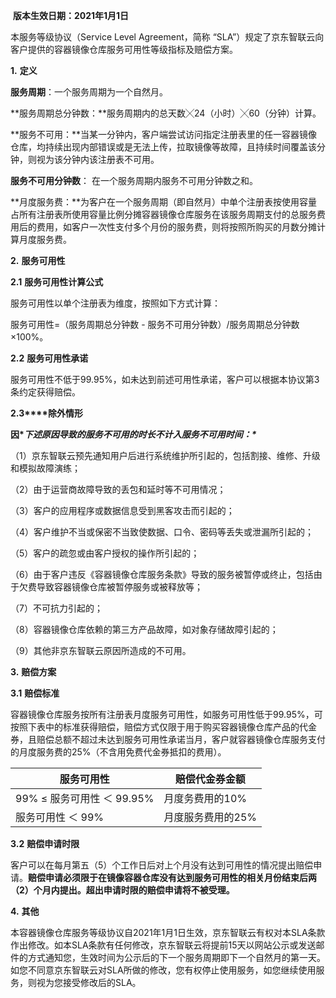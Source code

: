 ​                                                                                                                       **版本生效日期：2021年1月1日**

 

本服务等级协议（Service Level Agreement，简称 “SLA”）规定了京东智联云向客户提供的容器镜像仓库服务可用性等级指标及赔偿方案。

 

**1.** **定义**

**服务周期**：一个服务周期为一个自然月。

**服务周期总分钟数：**服务周期内的总天数╳24（小时）╳60（分钟）计算。

**服务不可用：**当某一分钟内，客户端尝试访问指定注册表里的任一容器镜像仓库，均持续出现内部错误或是无法上传，拉取镜像等故障，且持续时间覆盖该分钟，则视为该分钟内该注册表不可用。

**服务不可用分钟数**： 在一个服务周期内服务不可用分钟数之和。

**月度服务费：**为客户在一个服务周期（即自然月）中单个注册表按使用容量占所有注册表所使用容量比例分摊容器镜像仓库服务在该服务周期支付的总服务费用后的费用，如客户一次性支付多个月份的服务费，则将按照所购买的月数分摊计算月度服务费。

 

**2.** **服务可用性**

**2.1** **服务可用性计算公式**

服务可用性以单个注册表为维度，按照如下方式计算：

服务可用性=（服务周期总分钟数 - 服务不可用分钟数）/服务周期总分钟数×100%。

**2.2** **服务可用性承诺**

服务可用性不低于99.95%，如未达到前述可用性承诺，客户可以根据本协议第3条约定获得赔偿。

**2.3****除外情形**

**因\**下述原因导致的服务不可用的时长不计入服务不可用时间：\****

（1）京东智联云预先通知用户后进行系统维护所引起的，包括割接、维修、升级和模拟故障演练；

（2）由于运营商故障导致的丢包和延时等不可用情况；

（3）客户的应用程序或数据信息受到黑客攻击而引起的；

（4）客户维护不当或保密不当致使数据、口令、密码等丢失或泄漏所引起的；

（5）客户的疏忽或由客户授权的操作所引起的；

（6）由于客户违反《容器镜像仓库服务条款》导致的服务被暂停或终止，包括由于欠费导致容器镜像仓库被暂停服务或被释放等；

（7）不可抗力引起的；

（8）容器镜像仓库依赖的第三方产品故障，如对象存储故障引起的；

（9）其他非京东智联云原因所造成的不可用。

 

**3.** **赔偿方案**

**3.1** **赔偿标准**

容器镜像仓库服务按所有注册表月度服务可用性，如服务可用性低于99.95%，可按照下表中的标准获得赔偿，赔偿方式仅限于用于购买容器镜像仓库产品的代金券，且赔偿总额不超过未达到服务可用性承诺当月，客户就容器镜像仓库服务支付的月度服务费的25%（不含用免费代金券抵扣的费用）。

| **服务可用性**              | **赔偿代金券金额** |
| --------------------------- | ------------------ |
| 99% ≤ 服务可用性 ＜  99.95% | 月度务费用的10%    |
| 服务可用性 ＜ 99%           | 月度服务费用的25%  |

 **3.2** **赔偿申请时限**

客户可以在每月第五（5）个工作日后对上个月没有达到可用性的情况提出赔偿申请。**赔偿申请必须限于在镜像容器仓库没有达到服务可用性的相关月份结束后两（2）个月内提出。超出申请时限的赔偿申请将不被受理。**

 

**4.** **其他**

本容器镜像仓库服务等级协议自2021年1月1日生效，京东智联云有权对本SLA条款作出修改。如本SLA条款有任何修改，京东智联云将提前15天以网站公示或发送邮件的方式通知您，生效时间为公示后的下一个服务周期即下一个自然月的第一天。如您不同意京东智联云对SLA所做的修改，您有权停止使用服务，如您继续使用服务，则视为您接受修改后的SLA。


 